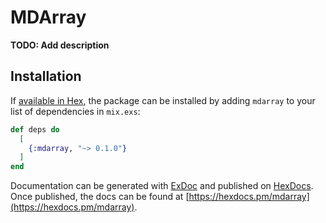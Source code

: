 # MDArray

**TODO: Add description**

## Installation

If [available in Hex](https://hex.pm/docs/publish), the package can be installed
by adding `mdarray` to your list of dependencies in `mix.exs`:

```elixir
def deps do
  [
    {:mdarray, "~> 0.1.0"}
  ]
end
```

Documentation can be generated with [ExDoc](https://github.com/elixir-lang/ex_doc)
and published on [HexDocs](https://hexdocs.pm). Once published, the docs can
be found at [https://hexdocs.pm/mdarray](https://hexdocs.pm/mdarray).

